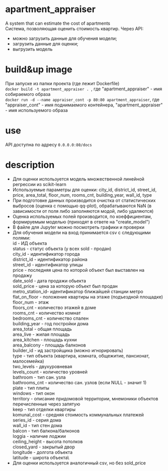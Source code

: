 # apartment_appraiser
A system that can estimate the cost of apartments\
Система, позволяющая оценить стоимость квартир.
Через API:
- можно загрузить данные для обучения модели;
- загрузить данные для оценки;
- выгрузить модель


# build&up image
При запуске из папки проекта (где лежит Dockerfile)\
```docker build -t apartment_appraiser . ```, где "apartment_appraiser" - имя собираемого образа\
```docker run -d --name appraiser_cont -p 80:80 apartment_appraiser```, где "appraiser_cont" - имя поднимаемого контейнера, "apartment_appraiser" - имя используемого образа

# use
API доступна по адресу ```0.0.0.0:80/docs```

# description
- Для оценки используется модель множественной линейной регрессии из scikit-learn
- Используемые параметры для оценки: city_id, district_id, street_id, price, area_total, floor_num, rooms_cnt, building_year, wall_id, type
- При подготовке данных производится очистка от статистических выбросов (оценка с помощью qq-plot), обрабатываются NaN (в зависимости от поля либо заполняются модой, либо удаляются)
- Оценка используемых полей производится, по коеффициентам, формируемым моделью (приходят в ответе на "create_model")
- В файле для Jupyter можно посмотреть графики и проверки
- Для обучения модели на вход принимается csv с следующими полями: \
id              - ИД объекта\
status          - статус объекта (у всех sold - продан)\
city_id         - идентификатор города\
district_id     - идентификатор района\
street_id       - идентификатор улицы\
price           - последняя цена по которой объект был выставлен на продажу\
date_sold       - дата продажи обьекта\
sold_price      - цена за которую объект был продан\
metro_station_id- идентификатор ближайшей станции метро\
flat_on_floor   - положение квартиры на этаже (подъездной площадке)\
floor_num       - этаж\
floors_cnt      - количество этажей в доме\
rooms_cnt       - количество комнат\
bedrooms_cnt    - количество спален\
building_year   - год постройки дома\
area_total      - общая площадь\
area_live       - жилая площадь\
area_kitchen    - площадь кухни\
area_balcony    - площадь балконов\
builder_id      - ид застройщика (можно игнорировать)\
type            - тип объекта (квартира, комната, общежитие, пансионат, малосемейка)\
two_levels      - двухуровневая\
levels_count    - количество уровней\
bathroom        - тип сан. узла\
bathrooms_cnt   - количество сан. узлов (если NULL - значит 1)\
plate           - тип плиты\
windows         - тип окон\
territory       - описание придомовой территории, мнемоники объектов перечисленные через запятую\
keep            - тип отделки квартиры\
komunal_cost    - средняя стоимость коммунальных платежей\
series_id       - серия дома\
wall_id         - тип стен дома\
balcon          - тип балкона/балконов\
loggia          - наличие лоджии\
ceiling_height  - высота потолков\
closed_yard     - закрытый двор\
longitude       - долгота объекта\
latitude        - широта объекта\
- Для оценки используется аналогичный csv, но без sold_price